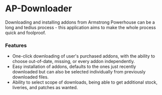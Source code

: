 # AP-Downloader
Downloading and installing addons from Armstrong Powerhouse can be a long and tedius process - this application aims to make the whole process quick and foolproof.

### Features
 * One-click downloading of user's purchased addons, with the ability to choose out-of-date, missing, or every addon independently.
 * Easy installation of addons, defaults to the ones just recently downloaded but can also be selected individually from previously downloaded files.
 * Ability to select scope of downloads, being able to get additional stock, liveries, and patches as wanted.
